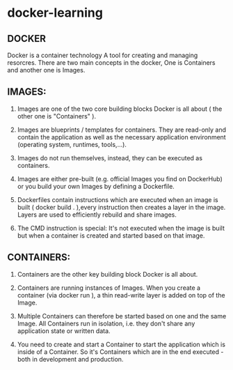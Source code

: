 # docker-learning

## DOCKER

Docker is a container technology A tool for creating and managing resorcres. There are two main concepts in the docker, One is Containers and another one is Images.

## IMAGES:


1. Images are one of the two core building blocks Docker is all about ( the other one is "Containers" ).

2. Images are blueprints / templates for containers. They are read-only and contain the application as well as the necessary application environment (operating system, runtimes, tools,...).

3. Images do not run themselves, instead, they can be executed as containers.

4. Images are either pre-built (e.g. official Images you find on DockerHub) or you build your own Images by defining a Dockerfile.

5. Dockerfiles contain instructions which are executed when an image is built ( docker build . ),every instruction then creates a layer in the image. Layers are used to efficiently rebuild and share images.

6. The CMD instruction is special: It's not executed when the image is built but when a container is created and started based on that image.

## CONTAINERS:

1. Containers are the other key building block Docker is all about.

2. Containers are running instances of Images. When you create a container (via docker run ), a thin read-write layer is added on top of the Image.

3. Multiple Containers can therefore be started based on one and the same Image. All Containers run in isolation, i.e. they don't share any application state or written data.

4. You need to create and start a Container to start the application which is inside of a Container. So it's Containers which are in the end executed - both in development and production.



